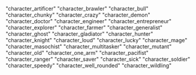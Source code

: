 
"character_artificer"
"character_brawler"
"character_bull"
"character_chunky"
"character_crazy"
"character_demon"
"character_doctor"
"character_engineer"
"character_entrepreneur"
"character_explorer"
"character_farmer"
"character_generalist"
"character_ghost"
"character_gladiator"
"character_hunter"
"character_knight"
"character_loud"
"character_lucky"
"character_mage"
"character_masochist"
"character_multitasker"
"character_mutant"
"character_old"
"character_one_arm"
"character_pacifist"
"character_ranger"
"character_saver"
"character_sick"
"character_soldier"
"character_speedy"
"character_well_rounded"
"character_wildling"
